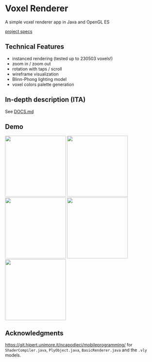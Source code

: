 # Voxel Renderer

A simple voxel renderer app in Java and OpenGL ES

[project specs](https://git.hipert.unimore.it/ncapodieci/mobileprogramming/-/blob/89336243f620a580272150eea33d9776fb0871c0/LineeGuidaSviluppoAppCG/ProgettoCG2324.pdf)

## Technical Features
- instanced rendering (tested up to 230503 voxels!)
- zoom in / zoom out
- rotation with taps / scroll
- wireframe visualization
- Blinn-Phong lighting model
- voxel colors palette generation 
## In-depth description (ITA)
See [DOCS.md](docs/DOCS.md)

## Demo
<img src="docs/chrk.gif" width="200"></img>
<img src="docs/dragon.gif" width="200"></img>
<img src="docs/monu2.gif" width="200"></img>
<img src="docs/monu16.gif" width="200"></img>
<img src="docs/christmas.gif" width="200"></img>

## Acknowledgments
https://git.hipert.unimore.it/ncapodieci/mobileprogramming/ for `ShaderCompiler.java`, `PlyObject.java`, `BasicRenderer.java` and the `.vly` models.

